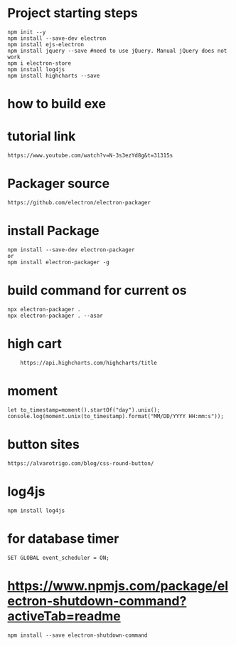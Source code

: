 # Project starting steps
    npm init --y 
    npm install --save-dev electron
    npm install ejs-electron
    npm install jquery --save #need to use jQuery. Manual jQuery does not work
    npm i electron-store
    npm install log4js
    npm install highcharts --save
# how to build exe
# tutorial link
    https://www.youtube.com/watch?v=N-3s3ezYd8g&t=31315s
# Packager source
    https://github.com/electron/electron-packager
# install Package
    npm install --save-dev electron-packager
    or 
    npm install electron-packager -g
# build command for current os
    npx electron-packager .
    npx electron-packager . --asar

# high cart
        https://api.highcharts.com/highcharts/title
# moment
    let to_timestamp=moment().startOf("day").unix();
    console.log(moment.unix(to_timestamp).format("MM/DD/YYYY HH:mm:s"));
# button sites
    https://alvarotrigo.com/blog/css-round-button/
# log4js
    npm install log4js
# for database timer
    SET GLOBAL event_scheduler = ON;
# https://www.npmjs.com/package/electron-shutdown-command?activeTab=readme
    npm install --save electron-shutdown-command